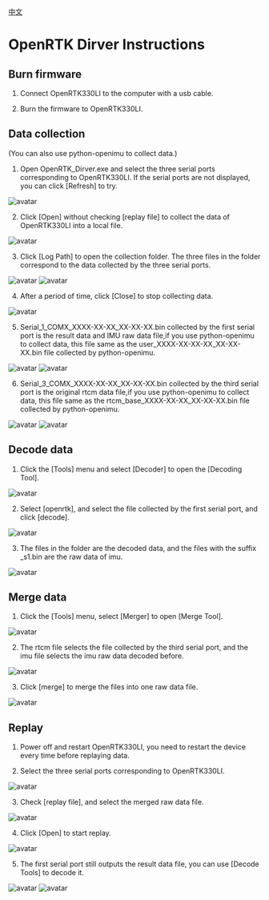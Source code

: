 [中文](README.md)

# OpenRTK Dirver Instructions

## Burn firmware

1. Connect OpenRTK330LI to the computer with a usb cable.

2. Burn the firmware to OpenRTK330LI.

## Data collection

(You can also use python-openimu to collect data.)

1. Open OpenRTK_Dirver.exe and select the three serial ports corresponding to OpenRTK330LI. If the serial ports are not displayed, you can click [Refresh] to try.

![avatar](./img/01.png)

2. Click [Open] without checking [replay file] to collect the data of OpenRTK330LI into a local file.

![avatar](./img/02.png)

3. Click [Log Path] to open the collection folder. The three files in the folder correspond to the data collected by the three serial ports.

![avatar](./img/03.png)
![avatar](./img/04.png)

4. After a period of time, click [Close] to stop collecting data.

![avatar](./img/05.png)

5. Serial_1_COMX_XXXX-XX-XX_XX-XX-XX.bin collected by the first serial port is the result data and IMU raw data file,if you use python-openimu to collect data, this file same as the user_XXXX-XX-XX-XX_XX-XX-XX.bin file collected by python-openimu.

![avatar](./img/06.png)
![avatar](./img/06-1.png)

6. Serial_3_COMX_XXXX-XX-XX_XX-XX-XX.bin collected by the third serial port is the original rtcm data file,if you use python-openimu to collect data, this file same as the rtcm_base_XXXX-XX-XX_XX-XX-XX.bin file collected by python-openimu.

![avatar](./img/07.png)
![avatar](./img/07-1.png)

## Decode data

1. Click the [Tools] menu and select [Decoder] to open the [Decoding Tool].

![avatar](./img/08.png)

2. Select [openrtk], and select the file collected by the first serial port, and click [decode].

![avatar](./img/09.png)

3. The files in the folder are the decoded data, and the files with the suffix _s1.bin are the raw data of imu.

![avatar](./img/10.png)

## Merge data

1. Click the [Tools] menu, select [Merger] to open [Merge Tool].

![avatar](./img/11.png)

2. The rtcm file selects the file collected by the third serial port, and the imu file selects the imu raw data decoded before.

![avatar](./img/12.png)

3. Click [merge] to merge the files into one raw data file.

![avatar](./img/13.png)

## Replay

1. Power off and restart OpenRTK330LI, you need to restart the device every time before replaying data.

2. Select the three serial ports corresponding to OpenRTK330LI.

![avatar](./img/01.png)

3. Check [replay file], and select the merged raw data file.

![avatar](./img/14.png)

4. Click [Open] to start replay.

![avatar](./img/15.png)

5. The first serial port still outputs the result data file, you can use [Decode Tools] to decode it.

![avatar](./img/16.png)
![avatar](./img/17.png)


